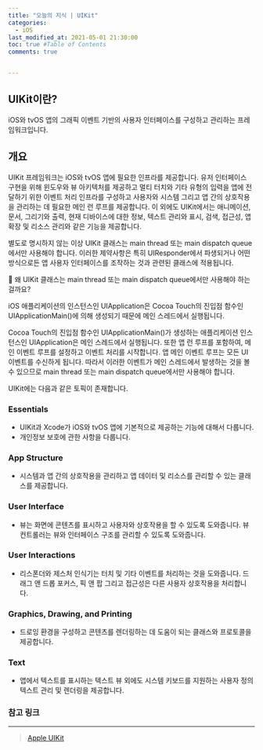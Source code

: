 ```yaml
---
title: "오늘의 지식 | UIKit"
categories: 
  - iOS
last_modified_at: 2021-05-01 21:30:00
toc: true #Table of Contents
comments: true


---
```


## UIKit이란?

iOS와 tvOS 앱의 그래픽 이벤트 기반의 사용자 인터페이스를 구성하고 관리하는 프레임워크입니다.

## 개요

UIKit 프레임워크는 iOS와 tvOS 앱에 필요한 인프라를 제공합니다. 유저 인터페이스 구현을 위해 윈도우와 뷰 아키텍처를 제공하고 멀티 터치와 기타 유형의 입력을 앱에 전달하기 위한 이벤트 처리 인프라를 구성하고 사용자와 시스템 그리고 앱 간의 상호작용을 관리하는 데 필요한 메인 런 루프를 제공합니다. 이 외에도 UIKit에서는 애니메이션, 문서, 그리기와 출력, 현재 디바이스에 대한 정보, 텍스트 관리와 표시, 검색, 접근성, 앱 확장 및 리소스 관리와 같은 기능을 제공합니다.

별도로 명시하지 않는 이상 UIKit 클래스는 main thread 또는 main dispatch queue에서만 사용해야 합니다. 이러한 제약사항은 특히 UIResponder에서 파생되거나 어떤 방식으로든 앱 사용자 인터페이스를 조작하는 것과 관련된 클래스에 적용됩니다.

🤔 왜 UIKit 클래스는 main thread 또는 main dispatch queue에서만 사용해야 하는 걸까요?

iOS 애플리케이션의 인스턴스인 UIApplication은 Cocoa Touch의 진입점 함수인 UIApplicationMain()에 의해 생성되기 때문에 메인 스레드에서 실행됩니다. 

Cocoa Touch의 진입점 함수인 UIApplicationMain()가 생성하는 애플리케이션 인스턴스인 UIApplication은 메인 스레드에서 실행됩니다. 또한 앱 런 루프를 포함하여, 메인 이벤트 루프를 설정하고 이벤트 처리를 시작합니다. 앱 메인 이벤트 루프는 모든 UI 이벤트를 수신하게 됩니다. 따라서 이러한 이벤트가 메인 스레드에서 발생하는 것을 볼 수 있으므로 main thread 또는 main dispatch queue에서만 사용해야 합니다.

UIKit에는 다음과 같은 토픽이 존재합니다.

### Essentials

- UIKit과 Xcode가 iOS와 tvOS 앱에 기본적으로 제공하는 기능에 대해서 다룹니다.
- 개인정보 보호에 관한 사항을 다룹니다.

### App Structure

- 시스템과 앱 간의 상호작용을 관리하고 앱 데이터 및 리소스를 관리할 수 있는 클래스를 제공합니다.

### User Interface

- 뷰는 화면에 콘텐츠를 표시하고 사용자와 상호작용을 할 수 있도록 도와줍니다. 뷰 컨트롤러는 뷰와 인터페이스 구조를 관리할 수 있도록 도와줍니다.

### User Interactions

- 리스폰더와 제스처 인식기는 터치 및 기타 이벤트를 처리하는 것을 도와줍니다. 드래그 앤 드롭 포커스, 픽 앤 팝 그리고 접근성은 다른 사용자 상호작용을 처리합니다.

### Graphics, Drawing, and Printing

- 드로잉 환경을 구성하고 콘텐츠를 렌더링하는 데 도움이 되는 클래스와 프로토콜을 제공합니다.

### Text

- 앱에서 텍스트를 표시하는 텍스트 뷰 외에도 시스템 키보드를 지원하는 사용자 정의 텍스트 관리 및 렌더링을 제공합니다.

### 참고 링크

---

> [Apple UIKit](https://developer.apple.com/documentation/uikit)